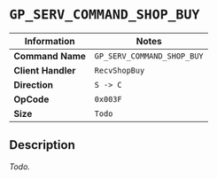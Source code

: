 # `GP_SERV_COMMAND_SHOP_BUY`

| Information               | Notes |
|---                        |---    |
| **Command Name**          | `GP_SERV_COMMAND_SHOP_BUY` |
| **Client Handler**        | `RecvShopBuy` |
| **Direction**             | `S -> C` |
| **OpCode**                | `0x003F` |
| **Size**                  | `Todo` |

## Description

_Todo._
